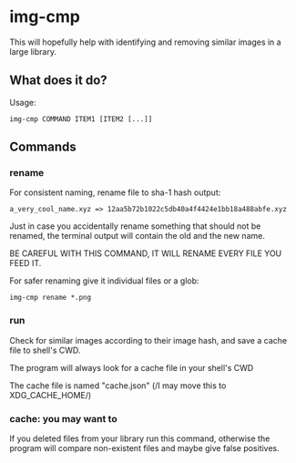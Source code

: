 # img-cmp
This will hopefully help with identifying and removing similar images in a large library.

## What does it do?
Usage:

```
img-cmp COMMAND ITEM1 [ITEM2 [...]]
```

## Commands

### rename
For consistent naming, rename file to sha-1 hash output:

```
a_very_cool_name.xyz => 12aa5b72b1022c5db40a4f4424e1bb18a488abfe.xyz
```

Just in case you accidentally rename something that should not be renamed, the terminal output will
contain the old and the new name.

BE CAREFUL WITH THIS COMMAND, IT WILL RENAME EVERY FILE YOU FEED IT.

For safer renaming give it individual files or a glob:

```
img-cmp rename *.png
```

### run
Check for similar images according to their image hash, and save a cache file to shell's CWD.

The program will always look for a cache file in your shell's CWD

The cache file is named "cache.json" (/I may move this to XDG\_CACHE\_HOME/)

### cache: you may want to
If you deleted files from your library run this command, otherwise the program will compare
non-existent files and maybe give false positives.
